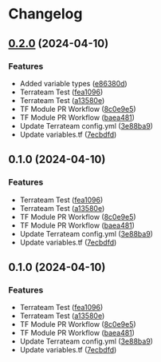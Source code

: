 # Changelog

## [0.2.0](https://github.com/DakilangNewbCoder/terraform-oci-vcn-demo/compare/v0.1.0...v0.2.0) (2024-04-10)


### Features

* Added variable types ([e86380d](https://github.com/DakilangNewbCoder/terraform-oci-vcn-demo/commit/e86380d5cf5c2ae32c598ec1a987e228583826da))
* Terrateam Test ([fea1096](https://github.com/DakilangNewbCoder/terraform-oci-vcn-demo/commit/fea109634a2024a22642695351ee2094afc7e36e))
* Terrateam Test ([a13580e](https://github.com/DakilangNewbCoder/terraform-oci-vcn-demo/commit/a13580eb4eadb7771dbe7ce216e15ac2dc9fbe1f))
* TF Module PR Workflow ([8c0e9e5](https://github.com/DakilangNewbCoder/terraform-oci-vcn-demo/commit/8c0e9e59594996fca26ed7d1ba48a90d91446f2c))
* TF Module PR Workflow ([baea481](https://github.com/DakilangNewbCoder/terraform-oci-vcn-demo/commit/baea4818f3728f1ea0f3b7051c9fac50a15d6d4e))
* Update Terrateam config.yml ([3e88ba9](https://github.com/DakilangNewbCoder/terraform-oci-vcn-demo/commit/3e88ba9621660fd26ce90bf07082340afedb413d))
* Update variables.tf ([7ecbdfd](https://github.com/DakilangNewbCoder/terraform-oci-vcn-demo/commit/7ecbdfd0767f965773fc5853efdad220ef932788))

## 0.1.0 (2024-04-10)


### Features

* Terrateam Test ([fea1096](https://github.com/DakilangNewbCoder/terraform-oci-vcn-demo/commit/fea109634a2024a22642695351ee2094afc7e36e))
* Terrateam Test ([a13580e](https://github.com/DakilangNewbCoder/terraform-oci-vcn-demo/commit/a13580eb4eadb7771dbe7ce216e15ac2dc9fbe1f))
* TF Module PR Workflow ([8c0e9e5](https://github.com/DakilangNewbCoder/terraform-oci-vcn-demo/commit/8c0e9e59594996fca26ed7d1ba48a90d91446f2c))
* TF Module PR Workflow ([baea481](https://github.com/DakilangNewbCoder/terraform-oci-vcn-demo/commit/baea4818f3728f1ea0f3b7051c9fac50a15d6d4e))
* Update Terrateam config.yml ([3e88ba9](https://github.com/DakilangNewbCoder/terraform-oci-vcn-demo/commit/3e88ba9621660fd26ce90bf07082340afedb413d))
* Update variables.tf ([7ecbdfd](https://github.com/DakilangNewbCoder/terraform-oci-vcn-demo/commit/7ecbdfd0767f965773fc5853efdad220ef932788))

## 0.1.0 (2024-04-10)


### Features

* Terrateam Test ([fea1096](https://github.com/DakilangNewbCoder/terraform-oci-vcn-demo/commit/fea109634a2024a22642695351ee2094afc7e36e))
* Terrateam Test ([a13580e](https://github.com/DakilangNewbCoder/terraform-oci-vcn-demo/commit/a13580eb4eadb7771dbe7ce216e15ac2dc9fbe1f))
* TF Module PR Workflow ([8c0e9e5](https://github.com/DakilangNewbCoder/terraform-oci-vcn-demo/commit/8c0e9e59594996fca26ed7d1ba48a90d91446f2c))
* TF Module PR Workflow ([baea481](https://github.com/DakilangNewbCoder/terraform-oci-vcn-demo/commit/baea4818f3728f1ea0f3b7051c9fac50a15d6d4e))
* Update Terrateam config.yml ([3e88ba9](https://github.com/DakilangNewbCoder/terraform-oci-vcn-demo/commit/3e88ba9621660fd26ce90bf07082340afedb413d))
* Update variables.tf ([7ecbdfd](https://github.com/DakilangNewbCoder/terraform-oci-vcn-demo/commit/7ecbdfd0767f965773fc5853efdad220ef932788))
